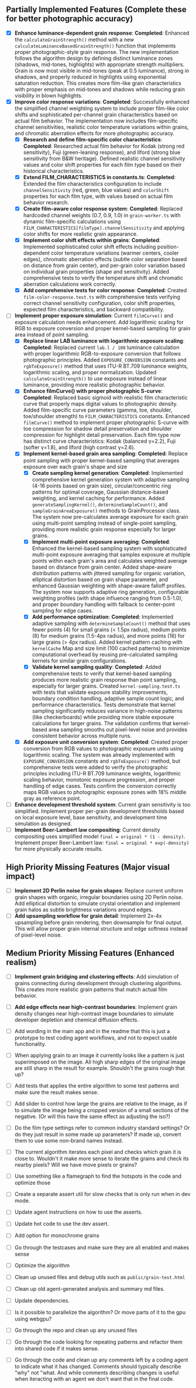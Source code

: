 ## Partially Implemented Features (Complete these for better photographic accuracy)

- [x] **Enhance luminance-dependent grain response**: **Completed**: Enhanced the `calculateGrainStrength()` method with a new `calculateLuminanceBasedGrainStrength()` function that implements proper photographic-style grain response. The new implementation follows the algorithm design by defining distinct luminance zones (shadows, mid-tones, highlights) with appropriate strength multipliers. Grain is now most visible in mid-tones (peak at 0.5 luminance), strong in shadows, and properly reduced in highlights using exponential saturation reduction. This creates more film-like grain characteristics with proper emphasis on mid-tones and shadows while reducing grain visibility in blown highlights.
- [x] **Improve color response variations**: **Completed**: Successfully enhanced the simplified channel weighting system to include proper film-like color shifts and sophisticated per-channel grain characteristics based on actual film behavior. The implementation now includes film-specific channel sensitivities, realistic color temperature variations within grains, and chromatic aberration effects for more photographic accuracy.
  - [x] **Research and define film-specific color characteristics**: **Completed**: Researched actual film behavior for Kodak (strong red sensitivity), Fuji (green-leaning response), and Ilford (strong blue sensitivity from B&W heritage). Defined realistic channel sensitivity values and color shift properties for each film type based on their historical characteristics.
  - [x] **Extend FILM_CHARACTERISTICS in constants.ts**: **Completed**: Extended the film characteristics configuration to include `channelSensitivity` (red, green, blue values) and `colorShift` properties for each film type, with values based on actual film behavior research.
  - [x] **Create film-aware color response system**: **Completed**: Replaced hardcoded channel weights (0.7, 0.9, 1.0) in `grain-worker.ts` with dynamic film-specific calculations using `FILM_CHARACTERISTICS[filmType].channelSensitivity` and applying color shifts for more realistic grain appearance.
  - [x] **Implement color shift effects within grains**: **Completed**: Implemented sophisticated color shift effects including position-dependent color temperature variations (warmer centers, cooler edges), chromatic aberration effects (subtle color separation based on distance from grain center), and per-grain color variation based on individual grain properties (shape and sensitivity). Added comprehensive tests to verify the temperature shift and chromatic aberration calculations work correctly.
  - [x] **Add comprehensive tests for color response**: **Completed**: Created `film-color-response.test.ts` with comprehensive tests verifying correct channel sensitivity configuration, color shift properties, expected film characteristics, and backward compatibility.
- [ ] **Implement proper exposure simulation**: Current `filmCurve()` and exposure calculation needs enhancement. Add logarithmic scaling for RGB to exposure conversion and proper kernel-based sampling for grain area instead of point sampling.
  - [x] **Replace linear LAB luminance with logarithmic exposure scaling**: **Completed**: Replaced current `lab.l / 100` luminance calculation with proper logarithmic RGB-to-exposure conversion that follows photographic principles. Added `EXPOSURE_CONVERSION` constants and `rgbToExposure()` method that uses ITU-R BT.709 luminance weights, logarithmic scaling, and proper normalization. Updated `calculateGrainStrength()` to use exposure instead of linear luminance, providing more realistic photographic behavior.
  - [x] **Enhance filmCurve() with proper photographic S-curve**: **Completed**: Replaced basic sigmoid with realistic film characteristic curve that properly maps digital values to photographic density. Added film-specific curve parameters (gamma, toe, shoulder, toe/shoulder strength) to `FILM_CHARACTERISTICS` constants. Enhanced `filmCurve()` method to implement proper photographic S-curve with toe compression for shadow detail preservation and shoulder compression for highlight detail preservation. Each film type now has distinct curve characteristics: Kodak (balanced γ=2.2), Fuji (softer γ=1.8), and Ilford (high contrast γ=2.6).
  - [x] **Implement kernel-based grain area sampling**: **Completed**: Replace point sampling with proper kernel-based sampling that averages exposure over each grain's shape and size
    - [x] **Create sampling kernel generation**: **Completed**: Implemented comprehensive kernel generation system with adaptive sampling (4-16 points based on grain size), circular/concentric ring patterns for optimal coverage, Gaussian distance-based weighting, and kernel caching for performance. Added `generateSamplingKernel()`, `determineSampleCount()`, and `sampleGrainAreaExposure()` methods to GrainProcessor class. The system now pre-calculates average exposure for each grain using multi-point sampling instead of single-point sampling, providing more realistic grain response especially for larger grains.
    - [x] **Implement multi-point exposure averaging**: **Completed**: Enhanced the kernel-based sampling system with sophisticated multi-point exposure averaging that samples exposure at multiple points within each grain's area and calculates weighted average based on distance from grain center. Added shape-aware distribution patterns with jittered sampling for organic variation, elliptical distortion based on grain shape parameter, and enhanced Gaussian weighting with shape-aware falloff profiles. The system now supports adaptive ring generation, configurable weighting profiles (with shape influence ranging from 0.5-1.0), and proper boundary handling with fallback to center-point sampling for edge cases.
    - [x] **Add performance optimization**: **Completed**: Implemented adaptive sampling with `determineSampleCount()` method that uses fewer points (4) for small grains (< 1.5px radius), medium points (8) for medium grains (1.5-4px radius), and more points (16) for large grains (> 4px radius). Added kernel pattern caching with `kernelCache` Map and size limit (100 cached patterns) to minimize computational overhead by reusing pre-calculated sampling kernels for similar grain configurations.
    - [x] **Validate kernel sampling quality**: **Completed**: Added comprehensive tests to verify that kernel-based sampling produces more realistic grain response than point sampling, especially for larger grains. Created `kernel-sampling.test.ts` with tests that validate exposure stability improvements, boundary condition handling, adaptive sample count logic, and performance characteristics. Tests demonstrate that kernel sampling significantly reduces variance in high-noise patterns (like checkerboards) while providing more stable exposure calculations for larger grains. The validation confirms that kernel-based area sampling smooths out pixel-level noise and provides consistent behavior across multiple runs.
  - [x] **Add exposure unit conversion system**: **Completed**: Created proper conversion from RGB values to photographic exposure units using logarithmic scaling. The system was already implemented with `EXPOSURE_CONVERSION` constants and `rgbToExposure()` method, but comprehensive tests were added to verify the photographic principles including ITU-R BT.709 luminance weights, logarithmic scaling behavior, monotonic exposure progression, and proper handling of edge cases. Tests confirm the conversion correctly maps RGB values to photographic exposure zones with 18% middle gray as reference point.
- [ ] **Enhance development threshold system**: Current grain sensitivity is too simplified. Implement proper per-grain development thresholds based on local exposure level, base sensitivity, and development time simulation as designed.
- [ ] **Implement Beer-Lambert law compositing**: Current density compositing uses simplified model `final = original * (1 - density)`. Implement proper Beer-Lambert law: `final = original * exp(-density)` for more physically accurate results.

## High Priority Missing Features (Major visual impact)

- [ ] **Implement 2D Perlin noise for grain shapes**: Replace current uniform grain shapes with organic, irregular boundaries using 2D Perlin noise. Add elliptical distortion to simulate crystal orientation and implement grain halos as subtle brightness variations around edges.
- [ ] **Add upsampling workflow for grain detail**: Implement 2x-4x upsampling before grain rendering, then downsample for final output. This will allow proper grain internal structure and edge softness instead of pixel-level noise.

## Medium Priority Missing Features (Enhanced realism)

- [ ] **Implement grain bridging and clustering effects**: Add simulation of grains connecting during development through clustering algorithms. This creates more realistic grain patterns that match actual film behavior.
- [ ] **Add edge effects near high-contrast boundaries**: Implement grain density changes near high-contrast image boundaries to simulate developer depletion and chemical diffusion effects.

- [ ] Add wording in the main app and in the readme that this is just a prototype to test coding agent workflows, and not to expect usable functionality.
- [ ] When applying grain to an image it currently looks like a pattern is just superimposed on the image. All high sharp edges of the original image are still sharp in the result for example. Shouldn't the grains rough that up?
- [ ] Add tests that applies the entire algorithm to some test patterns and make sure the result makes sense.
- [ ] Add slider to control how large the grains are relative to the image, as if to simulate the image being a cropped version of a small sections of the negative. (Or will this have the same effect as adjusting the iso?)
- [ ] Do the film type settings refer to common industry standard settings? Or do they just result in some made up parameters? If made up, convert them to use some non-brand names instead.
- [ ] The current algorithm iterates each pixel and checks which grain it is close to. Wouldn't it make more sense to iterate the grains and check its nearby pixels? Will we have move pixels or grains?
- [ ] Use something like a flamegraph to find the hotspots in the code and optimize those
- [ ] Create a separate assert util for slow checks that is only run when in dev mode.
- [ ] Update agent instructions on how to use the asserts.
- [ ] Update hot code to use the dev assert.
- [ ] Add option for monochrome grains
- [ ] Go through the testcases and make sure they are all enabled and makes sense
- [ ] Optimize the algorithm
- [ ] Clean up unused files and debug utils such as `public/grain-test.html`
- [ ] Clean up old agent-generated analysis and summary md files.
- [ ] Update dependencies.
- [ ] Is it possible to parallelize the algorithm? Or move parts of it to the gpu using webgpu?
- [ ] Go through the repo and clean up any unused files
- [ ] Go through the code looking for repeating patterns and refactor them into shared code if it makes sense.
- [ ] Go through the code and clean up any comments left by a coding agent to indicate what it has changed. Comments should typically describe "why" not "what. And while comments describing changes is useful when iteracting with an agent we don't want that in the final code.
